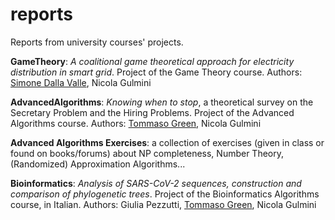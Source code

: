 # reports
Reports from university courses' projects.

**GameTheory**: *A coalitional game theoretical approach for electricity distribution in smart grid*. Project of the Game Theory course.
Authors: [Simone Dalla Valle](https://github.com/simonecoupa), Nicola Gulmini

**AdvancedAlgorithms**: *Knowing when to stop*, a theoretical survey on the Secretary Problem and the Hiring Problems. Project of the Advanced Algorithms course.
Authors: [Tommaso Green](https://github.com/tommaso-green), Nicola Gulmini

**Advanced Algorithms Exercises**: a collection of exercises (given in class or found on books/forums) about NP completeness, Number Theory, (Randomized) Approximation Algorithms...

**Bioinformatics**: *Analysis of SARS-CoV-2 sequences, construction and comparison of phylogenetic trees*. Project of the Bioinformatics Algorithms course, in Italian.
Authors: Giulia Pezzutti, [Tommaso Green](https://github.com/tommaso-green), Nicola Gulmini
